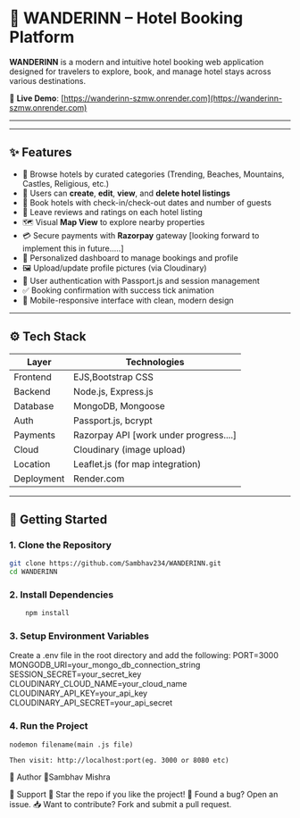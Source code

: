 # 🏨 WANDERINN – Hotel Booking Platform

**WANDERINN** is a modern and intuitive hotel booking web application designed for travelers to explore, book, and manage hotel stays across various destinations.

🔗 **Live Demo**: [https://wanderinn-szmw.onrender.com](https://wanderinn-szmw.onrender.com)

---

---

## ✨ Features

- 🔎 Browse hotels by curated categories (Trending, Beaches, Mountains, Castles, Religious, etc.)
- 🏨 Users can **create**, **edit**, **view**, and **delete hotel listings**
- 📅 Book hotels with check-in/check-out dates and number of guests
- 📝 Leave reviews and ratings on each hotel listing
- 🗺️ Visual **Map View** to explore nearby properties
- 💳 Secure payments with **Razorpay** gateway [looking forward to implement this in future.....]
- 👤 Personalized dashboard to manage bookings and profile
- 🖼️ Upload/update profile pictures (via Cloudinary)
- 🔐 User authentication with Passport.js and session management
- ✅ Booking confirmation with success tick animation
- 📱 Mobile-responsive interface with clean, modern design

---

## ⚙️ Tech Stack

| Layer      | Technologies                              |
|------------|--------------------------------------------|
| Frontend   | EJS,Bootstrap CSS                          |
| Backend    | Node.js, Express.js                        |
| Database   | MongoDB, Mongoose                          |
| Auth       | Passport.js, bcrypt                        |
| Payments   | Razorpay API  [work under progress....]    |
| Cloud      | Cloudinary (image upload)                  |
| Location   | Leaflet.js (for map integration) |
| Deployment | Render.com                                 |

---

## 🚀 Getting Started

### 1. Clone the Repository

```bash
git clone https://github.com/Sambhav234/WANDERINN.git
cd WANDERINN
```
### 2. Install Dependencies
```bash
    npm install
```
### 3. Setup Environment Variables
Create a .env file in the root directory and add the following:
    PORT=3000
    MONGODB_URI=your_mongo_db_connection_string
    SESSION_SECRET=your_secret_key
    CLOUDINARY_CLOUD_NAME=your_cloud_name
    CLOUDINARY_API_KEY=your_api_key
    CLOUDINARY_API_SECRET=your_api_secret

### 4. Run the Project
    nodemon filename(main .js file)

    Then visit: http://localhost:port(eg. 3000 or 8080 etc)



👤 Author
🔗Sambhav Mishra
    


🙌 Support
🌟 Star the repo if you like the project!
🐛 Found a bug? Open an issue.
📥 Want to contribute? Fork and submit a pull request.